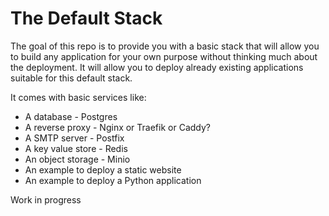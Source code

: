 # The Default Stack

The goal of this repo is to provide you with a basic stack that will allow you
to build any application for your own purpose without thinking much about the deployment.
It will allow you to deploy already existing applications suitable for this default stack.

It comes with basic services like:

* A database - Postgres
* A reverse proxy - Nginx or Traefik or Caddy?
* A SMTP server - Postfix
* A key value store - Redis
* An object storage - Minio
* An example to deploy a static website
* An example to deploy a Python application

Work in progress
